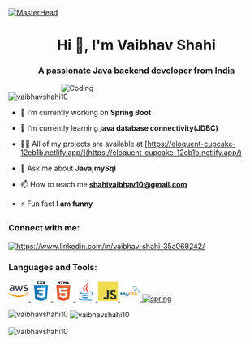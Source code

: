 [![MasterHead](https://t4.ftcdn.net/jpg/02/78/37/47/360_F_278374738_ypRn0utOVnebuhmpSrDiwkzFsdqEm0aa.jpg)](https://vaibhavshahi10.io)
<h1 align="center">Hi 👋, I'm Vaibhav Shahi</h1>
<h3 align="center">A passionate Java backend developer from India</h3>
<img align="right" alt="Coding" width="400" src="https://qph.cf2.quoracdn.net/main-qimg-82b7314fe96c4a2d8f3088207a4afd8d">

<p align="left"> <img src="https://komarev.com/ghpvc/?username=vaibhavshahi10&label=Profile%20views&color=0e75b6&style=flat" alt="vaibhavshahi10" /> </p>

- 🔭 I’m currently working on **Spring Boot**

- 🌱 I’m currently learning **java database connectivity(JDBC)**

- 👨‍💻 All of my projects are available at [https://eloquent-cupcake-12eb1b.netlify.app/](https://eloquent-cupcake-12eb1b.netlify.app/)

- 💬 Ask me about **Java,mySql**

- 📫 How to reach me **shahivaibhav10@gmail.com**

- ⚡ Fun fact **I am funny**

<h3 align="left">Connect with me:</h3>
<p align="left">
<a href="https://linkedin.com/in/vaibhav-shahi-35a069242/" target="blank"><img align="center" src="https://raw.githubusercontent.com/rahuldkjain/github-profile-readme-generator/master/src/images/icons/Social/linked-in-alt.svg" alt="https://www.linkedin.com/in/vaibhav-shahi-35a069242/" height="30" width="40" /></a>
</p>

<h3 align="left">Languages and Tools:</h3>
<p align="left"> <a href="https://aws.amazon.com" target="_blank" rel="noreferrer"> <img src="https://raw.githubusercontent.com/devicons/devicon/master/icons/amazonwebservices/amazonwebservices-original-wordmark.svg" alt="aws" width="40" height="40"/> </a> <a href="https://www.w3schools.com/css/" target="_blank" rel="noreferrer"> <img src="https://raw.githubusercontent.com/devicons/devicon/master/icons/css3/css3-original-wordmark.svg" alt="css3" width="40" height="40"/> </a> <a href="https://www.w3.org/html/" target="_blank" rel="noreferrer"> <img src="https://raw.githubusercontent.com/devicons/devicon/master/icons/html5/html5-original-wordmark.svg" alt="html5" width="40" height="40"/> </a> <a href="https://www.java.com" target="_blank" rel="noreferrer"> <img src="https://raw.githubusercontent.com/devicons/devicon/master/icons/java/java-original.svg" alt="java" width="40" height="40"/> </a> <a href="https://developer.mozilla.org/en-US/docs/Web/JavaScript" target="_blank" rel="noreferrer"> <img src="https://raw.githubusercontent.com/devicons/devicon/master/icons/javascript/javascript-original.svg" alt="javascript" width="40" height="40"/> </a> <a href="https://www.mysql.com/" target="_blank" rel="noreferrer"> <img src="https://raw.githubusercontent.com/devicons/devicon/master/icons/mysql/mysql-original-wordmark.svg" alt="mysql" width="40" height="40"/> </a> <a href="https://spring.io/" target="_blank" rel="noreferrer"> <img src="https://www.vectorlogo.zone/logos/springio/springio-icon.svg" alt="spring" width="40" height="40"/> </a> </p>

<p><img align="left" src="https://github-readme-stats.vercel.app/api/top-langs?username=vaibhavshahi10&show_icons=true&locale=en&layout=compact" alt="vaibhavshahi10" /></p>

<p>&nbsp;<img align="center" src="https://github-readme-stats.vercel.app/api?username=vaibhavshahi10&show_icons=true&locale=en" alt="vaibhavshahi10" /></p>

<p><img align="center" src="https://github-readme-streak-stats.herokuapp.com/?user=vaibhavshahi10&" alt="vaibhavshahi10" /></p>


